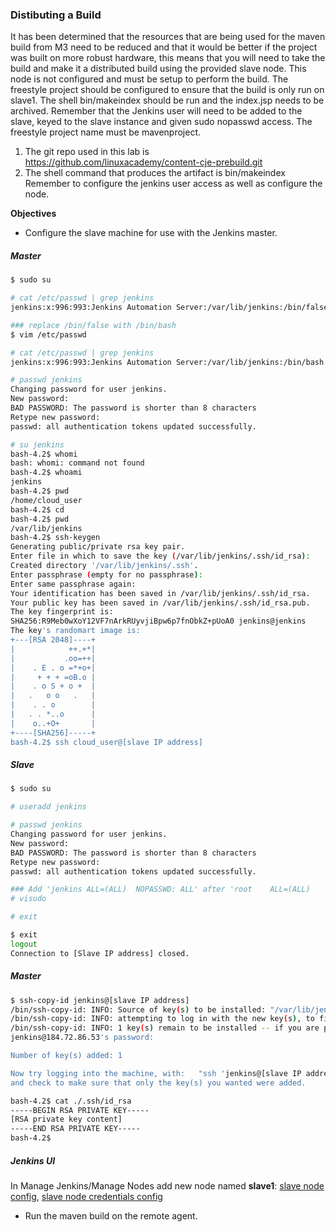 ### Distibuting a Build 

It has been determined that the resources that are being used for the maven build from M3 need to be reduced and that it would be better if the project was built on more robust hardware, this means that you will need to take the build and make it a distributed build using the provided slave node. This node is not configured and must be setup to perform the build. The freestyle project should be configured to ensure that the build is only run on slave1. The shell bin/makeindex should be run and the index.jsp needs to be archived. Remember that the Jenkins user will need to be added to the slave, keyed to the slave instance and given sudo nopasswd access. The freestyle project name must be mavenproject.

1. The git repo used in this lab is https://github.com/linuxacademy/content-cje-prebuild.git 
2. The shell command that produces the artifact is bin/makeindex Remember to configure the jenkins user access as well as configure the node.

**Objectives**
* Configure the slave machine for use with the Jenkins master. 

##### Master
```bash
$ sudo su
```
```bash
# cat /etc/passwd | grep jenkins
jenkins:x:996:993:Jenkins Automation Server:/var/lib/jenkins:/bin/false
```
```bash
### replace /bin/false with /bin/bash
$ vim /etc/passwd
```
```bash
# cat /etc/passwd | grep jenkins
jenkins:x:996:993:Jenkins Automation Server:/var/lib/jenkins:/bin/bash
```
```bash
# passwd jenkins
Changing password for user jenkins.
New password: 
BAD PASSWORD: The password is shorter than 8 characters
Retype new password: 
passwd: all authentication tokens updated successfully.
```
```bash
# su jenkins
bash-4.2$ whomi
bash: whomi: command not found
bash-4.2$ whoami
jenkins
bash-4.2$ pwd
/home/cloud_user
bash-4.2$ cd 
bash-4.2$ pwd
/var/lib/jenkins
bash-4.2$ ssh-keygen
Generating public/private rsa key pair.
Enter file in which to save the key (/var/lib/jenkins/.ssh/id_rsa): 
Created directory '/var/lib/jenkins/.ssh'.
Enter passphrase (empty for no passphrase): 
Enter same passphrase again: 
Your identification has been saved in /var/lib/jenkins/.ssh/id_rsa.
Your public key has been saved in /var/lib/jenkins/.ssh/id_rsa.pub.
The key fingerprint is:
SHA256:R9Meb0wXoY12VF7nArkRUyvjiBpw6p7fnObkZ+pUoA0 jenkins@jenkins
The key's randomart image is:
+---[RSA 2048]----+
|            ++.+*|
|           .oo=++|
|    . E . o =*+o+|
|     + + + =oB.o |
|    . o S + o +  |
|   .   o o   .   |
|    . . o        |
|   . . *..o      |
|    o..+O+       |
+----[SHA256]-----+
bash-4.2$ ssh cloud_user@[slave IP address]
```

##### Slave
```bash
$ sudo su
```
```bash
# useradd jenkins
```
```bash
# passwd jenkins
Changing password for user jenkins.
New password: 
BAD PASSWORD: The password is shorter than 8 characters
Retype new password: 
passwd: all authentication tokens updated successfully.
```
```bash
### Add 'jenkins ALL=(ALL)  NOPASSWD: ALL' after 'root    ALL=(ALL)       ALL'
# visudo
```
```bash
# exit
```
```bash
$ exit
logout
Connection to [Slave IP address] closed.
```
##### Master
```bash
$ ssh-copy-id jenkins@[slave IP address]
/bin/ssh-copy-id: INFO: Source of key(s) to be installed: "/var/lib/jenkins/.ssh/id_rsa.pub"
/bin/ssh-copy-id: INFO: attempting to log in with the new key(s), to filter out any that are already installed
/bin/ssh-copy-id: INFO: 1 key(s) remain to be installed -- if you are prompted now it is to install the new keys
jenkins@184.72.86.53's password: 

Number of key(s) added: 1

Now try logging into the machine, with:   "ssh 'jenkins@[slave IP address]'"
and check to make sure that only the key(s) you wanted were added.
```
```bash
bash-4.2$ cat ./.ssh/id_rsa
-----BEGIN RSA PRIVATE KEY-----
[RSA private key content]
-----END RSA PRIVATE KEY-----
bash-4.2$
```
##### Jenkins UI
In Manage Jenkins/Manage Nodes add new node named **slave1**: [slave node config](/certified-jenkins-engineer-2018/images/2-slave-node-config.bmp?raw=true), [slave node credentials config](2-slave-node-creds-config.bmp?raw=true) 

* Run the maven build on the remote agent.
